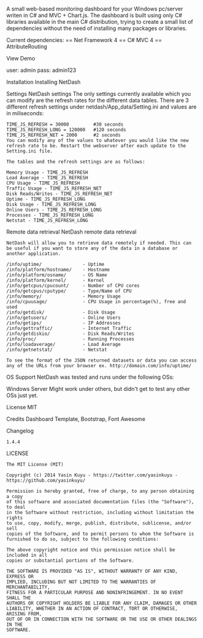 ﻿A small web-based monitoring dashboard for your Windows pc/server writen in C# and MVC + Chart.js.
	The dashboard is built using only C# libraries available in the main C# distribution, trying to create a small list of dependencies without the need of installing many packages or libraries.

Current dependencies:
	== Net Framework 4
	== C# MVC 4
	== AttributeRouting

View Demo

user: admin
pass: admin123

Installation
	Installing NetDash

Settings
	NetDash settings
	The only settings currently available which you can modify are the refresh rates for the different data tables. There are 3 different refresh settings under netdash/App_data/Setting.ini and values are in miliseconds:

	TIME_JS_REFRESH = 30000			#30 seconds
	TIME_JS_REFRESH_LONG = 120000	#120 seconds
	TIME_JS_REFRESH_NET = 2000		#2 seconds
	You can modify any of the values to whatever you would like the new refresh rate to be. Restart the webserver after each update to the Setting.ini file.

	The tables and the refresh settings are as follows:

	Memory Usage - TIME_JS_REFRESH
	Load Average - TIME_JS_REFRESH
	CPU Usage - TIME_JS_REFRESH
	Traffic Usage - TIME_JS_REFRESH_NET
	Disk Reads/Writes - TIME_JS_REFRESH_NET
	Uptime - TIME_JS_REFRESH_LONG
	Disk Usage - TIME_JS_REFRESH_LONG
	Online Users - TIME_JS_REFRESH_LONG
	Processes - TIME_JS_REFRESH_LONG
	Netstat - TIME_JS_REFRESH_LONG


Remote data retrieval
	NetDash remote data retrieval

	NetDash will allow you to retrieve data remotely if needed. This can be useful if you want to store any of the data in a database or another application.

	/info/uptime/				- Uptime
	/info/platform/hostname/	- Hostname
	/info/platform/osname/		- OS Name
	/info/platform/kernel/		- Kernel
	/info/getcpus/cpucount/		- Number of CPU cores
	/info/getcpus/cputype/		- Type/Name of CPU
	/info/memory/				- Memory Usage
	/info/cpuusage/				- CPU Usage in percentage(%), free and used
	/info/getdisk/				- Disk Usage
	/info/getusers/				- Online Users
	/info/getips/				- IP Addresses
	/info/gettraffic/			- Internet Traffic
	/info/getdiskio/			- Disk Reads/Writes
	/info/proc/					- Running Processes
	/info/loadaverage/			- Load Average
	/info/getnetstat/			- Netstat

	To see the format of the JSON returned datasets or data you can access any of the URLs from your browser ex. http://domain.com/info/uptime/ 

OS Support
	NetDash was tested and runs under the following OSs:

Windows Server
	Might work under others, but didn't get to test any other OSs just yet.

License
	MIT

Credits
	Dashboard Template, Bootstrap, Font Awesome

Changelog

	1.4.4


LICENSE

	The MIT License (MIT)

	Copyright (c) 2014 Yasin Kuyu - https://twitter.com/yasinkuyu - https://github.com/yasinkuyu/

	Permission is hereby granted, free of charge, to any person obtaining a copy
	of this software and associated documentation files (the "Software"), to deal
	in the Software without restriction, including without limitation the rights
	to use, copy, modify, merge, publish, distribute, sublicense, and/or sell
	copies of the Software, and to permit persons to whom the Software is
	furnished to do so, subject to the following conditions:

	The above copyright notice and this permission notice shall be included in all
	copies or substantial portions of the Software.

	THE SOFTWARE IS PROVIDED "AS IS", WITHOUT WARRANTY OF ANY KIND, EXPRESS OR
	IMPLIED, INCLUDING BUT NOT LIMITED TO THE WARRANTIES OF MERCHANTABILITY,
	FITNESS FOR A PARTICULAR PURPOSE AND NONINFRINGEMENT. IN NO EVENT SHALL THE
	AUTHORS OR COPYRIGHT HOLDERS BE LIABLE FOR ANY CLAIM, DAMAGES OR OTHER
	LIABILITY, WHETHER IN AN ACTION OF CONTRACT, TORT OR OTHERWISE, ARISING FROM,
	OUT OF OR IN CONNECTION WITH THE SOFTWARE OR THE USE OR OTHER DEALINGS IN THE
	SOFTWARE.
